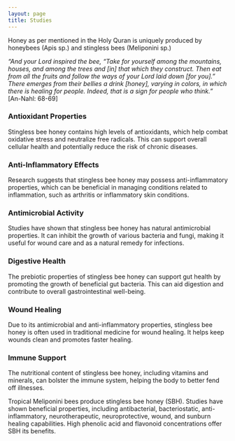 ```yaml
---
layout: page
title: Studies
---
```

Honey as per mentioned in the Holy Quran is uniquely produced by honeybees (Apis sp.) and stingless bees (Meliponini sp.)

*“And your Lord inspired the bee, “Take for yourself among the mountains, houses, and among the trees and [in] that which they construct. Then eat from all the fruits and follow the ways of your Lord laid down [for you].” There emerges from their bellies a drink [honey], varying in colors, in which there is healing for people. Indeed, that is a sign for people who think.”*  
[An-Nahl: 68-69]

### Antioxidant Properties
Stingless bee honey contains high levels of antioxidants, which help combat oxidative stress and neutralize free radicals. This can support overall cellular health and potentially reduce the risk of chronic diseases.

### Anti-Inflammatory Effects
Research suggests that stingless bee honey may possess anti-inflammatory properties, which can be beneficial in managing conditions related to inflammation, such as arthritis or inflammatory skin conditions.

### Antimicrobial Activity
Studies have shown that stingless bee honey has natural antimicrobial properties. It can inhibit the growth of various bacteria and fungi, making it useful for wound care and as a natural remedy for infections.

### Digestive Health
The prebiotic properties of stingless bee honey can support gut health by promoting the growth of beneficial gut bacteria. This can aid digestion and contribute to overall gastrointestinal well-being.

### Wound Healing
Due to its antimicrobial and anti-inflammatory properties, stingless bee honey is often used in traditional medicine for wound healing. It helps keep wounds clean and promotes faster healing.

### Immune Support
The nutritional content of stingless bee honey, including vitamins and minerals, can bolster the immune system, helping the body to better fend off illnesses.


Tropical Meliponini bees produce stingless bee honey (SBH). Studies have shown beneficial properties, including antibacterial, bacteriostatic, anti-inflammatory, neurotherapeutic, neuroprotective, wound, and sunburn healing capabilities. High phenolic acid and flavonoid concentrations offer SBH its benefits.
